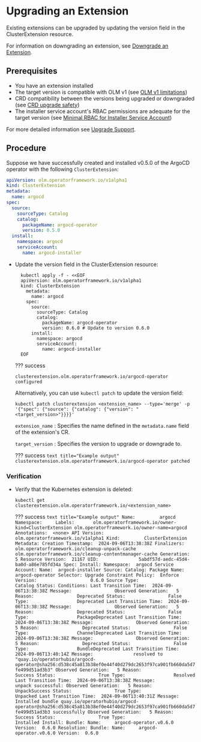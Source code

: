 # Upgrading an Extension

Existing extensions can be upgraded by updating the version field in the ClusterExtension resource.

For information on downgrading an extension, see [Downgrade an Extension](../downgrade/downgrading-an-extension.md).

## Prerequisites

* You have an extension installed
* The target version is compatible with OLM v1 (see [OLM v1 limitations](../../drafts/olmv1-limitations.md))
* CRD compatibility between the versions being upgraded or downgraded (see [CRD upgrade safety](../../refs/crd-upgrade-safety.md))
* The installer service account's RBAC permissions are adequate for the target version (see [Minimal RBAC for Installer Service Account](../../drafts/create-installer-service-account.md))

For more detailed information see [Upgrade Support](upgrade-support.md).

## Procedure

Suppose we have successfully created and installed v0.5.0 of the ArgoCD operator with the following `ClusterExtension`:

``` yaml title="Example CR"
apiVersion: olm.operatorframework.io/v1alpha1
kind: ClusterExtension
metadata:
  name: argocd
spec:
  source:
    sourceType: Catalog
    catalog:
      packageName: argocd-operator
      version: 0.5.0
  install:
    namespace: argocd
    serviceAccount:
      name: argocd-installer
```

* Update the version field in the ClusterExtension resource:

    ``` terminal
      kubectl apply -f - <<EOF
      apiVersion: olm.operatorframework.io/v1alpha1
      kind: ClusterExtension
        metadata:
          name: argocd
        spec:
          source:
            sourceType: Catalog
            catalog:
              packageName: argocd-operator
              version: 0.6.0 # Update to version 0.6.0
          install:
            namespace: argocd
            serviceAccount:
              name: argocd-installer
      EOF
    ```

    ??? success
    ``` text title="Example output"
    clusterextension.olm.operatorframework.io/argocd-operator configured
    ```

    Alternatively, you can use `kubectl patch` to update the version field:

    ``` terminal
    kubectl patch clusterextension <extension_name> --type='merge' -p '{"spec": {"source": {"catalog": {"version": "<target_version>"}}}}'
    ```

    `extension_name`
    : Specifies the name defined in the `metadata.name` field of the extension's CR.
    
    `target_version`
    : Specifies the version to upgrade or downgrade to.

    ??? success
      ``` text title="Example output"
      clusterextension.olm.operatorframework.io/argocd-operator patched
      ```

### Verification

* Verify that the Kubernetes extension is deleted:

    ``` terminal
    kubectl get clusterextension.olm.operatorframework.io/<extension_name>
    ```

    ??? success
      ``` text title="Example output"
      Name:         argocd
      Namespace:    
      Labels:       olm.operatorframework.io/owner-kind=ClusterExtension
                    olm.operatorframework.io/owner-name=argocd
      Annotations:  <none>
      API Version:  olm.operatorframework.io/v1alpha1
      Kind:         ClusterExtension
      Metadata:
        Creation Timestamp:  2024-09-06T13:38:38Z
        Finalizers:
          olm.operatorframework.io/cleanup-unpack-cache
          olm.operatorframework.io/cleanup-contentmanager-cache
        Generation:        5
        Resource Version:  21167
        UID:               5abdf57d-aedc-45d4-ba0d-a86e785fd34a
      Spec:
        Install:
          Namespace:  argocd
          Service Account:
            Name:  argocd-installer
        Source:
          Catalog:
            Package Name:  argocd-operator
          Selector:
          Upgrade Constraint Policy:  Enforce
          Version:                    0.6.0
        Source Type:                  Catalog
      Status:
        Conditions:
          Last Transition Time:  2024-09-06T13:38:38Z
          Message:               
          Observed Generation:   5
          Reason:                Deprecated
          Status:                False
          Type:                  Deprecated
          Last Transition Time:  2024-09-06T13:38:38Z
          Message:               
          Observed Generation:   5
          Reason:                Deprecated
          Status:                False
          Type:                  PackageDeprecated
          Last Transition Time:  2024-09-06T13:38:38Z
          Message:               
          Observed Generation:   5
          Reason:                Deprecated
          Status:                False
          Type:                  ChannelDeprecated
          Last Transition Time:  2024-09-06T13:38:38Z
          Message:               
          Observed Generation:   5
          Reason:                Deprecated
          Status:                False
          Type:                  BundleDeprecated
          Last Transition Time:  2024-09-06T13:40:14Z
          Message:               resolved to "quay.io/operatorhubio/argocd-operator@sha256:d538c45a813b38ef0e44f40d279dc2653f97ca901fb660da5d7fe499d51ad3b3"
          Observed Generation:   5
          Reason:                Success
          Status:                True
          Type:                  Resolved
          Last Transition Time:  2024-09-06T13:38:38Z
          Message:               unpack successful:
          Observed Generation:   5
          Reason:                UnpackSuccess
          Status:                True
          Type:                  Unpacked
          Last Transition Time:  2024-09-06T13:40:31Z
          Message:               Installed bundle quay.io/operatorhubio/argocd-operator@sha256:d538c45a813b38ef0e44f40d279dc2653f97ca901fb660da5d7fe499d51ad3b3 successfully
          Observed Generation:   5
          Reason:                Success
          Status:                True
          Type:                  Installed
      Install:
        Bundle:
          Name:     argocd-operator.v0.6.0
          Version:  0.6.0
      Resolution:
        Bundle:
          Name:     argocd-operator.v0.6.0
          Version:  0.6.0
      ```
